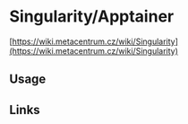 # Singularity/Apptainer

[https://wiki.metacentrum.cz/wiki/Singularity](https://wiki.metacentrum.cz/wiki/Singularity)



## Usage


## Links

